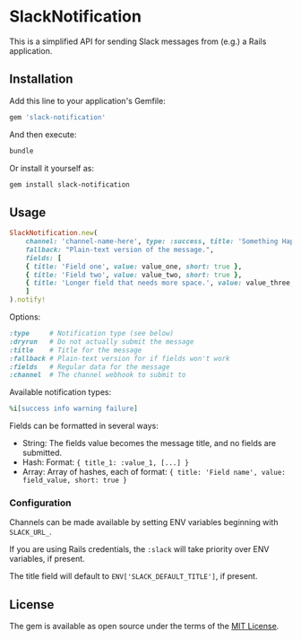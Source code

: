 # SlackNotification

This is a simplified API for sending Slack messages from (e.g.) a Rails application.

## Installation

Add this line to your application's Gemfile:

```ruby
gem 'slack-notification'
```

And then execute:

```sh
bundle
```

Or install it yourself as:

```sh
gem install slack-notification
```

## Usage

```ruby
SlackNotification.new(
    channel: 'channel-name-here', type: :success, title: 'Something Happened',
    fallback: "Plain-text version of the message.",
    fields: [
    { title: 'Field one', value: value_one, short: true },
    { title: 'Field two', value: value_two, short: true },
    { title: 'Longer field that needs more space.', value: value_three, short: false }
    ]
).notify!
```

Options:

```ruby
:type     # Notification type (see below)
:dryrun   # Do not actually submit the message
:title    # Title for the message
:fallback # Plain-text version for if fields won't work
:fields   # Regular data for the message
:channel  # The channel webhook to submit to
```

Available notification types:

```ruby
%i[success info warning failure]
```

Fields can be formatted in several ways:

- String: The fields value becomes the message title, and no fields are submitted.
- Hash:   Format: `{ title_1: :value_1, [...] }`
- Array:  Array of hashes, each of format: `{ title: 'Field name', value: field_value, short: true }`

### Configuration

Channels can be made available by setting ENV variables beginning with `SLACK_URL_`.

If you are using Rails credentials, the `:slack` will take priority over ENV variables, if present.

The title field will default to `ENV['SLACK_DEFAULT_TITLE']`, if present.

## License

The gem is available as open source under the terms of the [MIT License](https://opensource.org/licenses/MIT).
